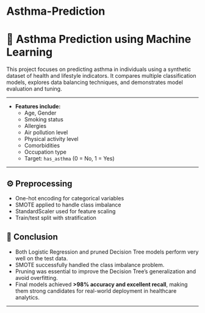# Asthma-Prediction
# 🧠 Asthma Prediction using Machine Learning

This project focuses on predicting asthma in individuals using a synthetic dataset of health and lifestyle indicators. It compares multiple classification models, explores data balancing techniques, and demonstrates model evaluation and tuning.

---

- **Features include:**
  - Age, Gender
  - Smoking status
  - Allergies
  - Air pollution level
  - Physical activity level
  - Comorbidities
  - Occupation type
  - Target: `has_asthma` (0 = No, 1 = Yes)

---

## ⚙️ Preprocessing

- One-hot encoding for categorical variables
- SMOTE applied to handle class imbalance
- StandardScaler used for feature scaling
- Train/test split with stratification


## 📌 Conclusion

- Both Logistic Regression and pruned Decision Tree models perform very well on the test data.
- SMOTE successfully handled the class imbalance problem.
- Pruning was essential to improve the Decision Tree’s generalization and avoid overfitting.
- Final models achieved **>98% accuracy and excellent recall**, making them strong candidates for real-world deployment in healthcare analytics.

---

